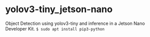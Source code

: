 # yolov3-tiny_jetson-nano
Object Detection using yolov3-tiny and inference in a Jetson Nano Developer Kit.
`$ sudo apt install pip3-python
`
